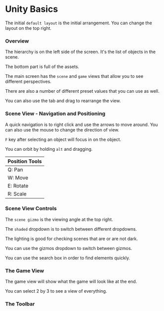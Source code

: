 # Unity Basics

The initial `default layout` is the initial arrangement. You can change the layout on the top right.

### Overview

The hierarchy is on the left side of the screen. It's the list of objects in the scene.

The bottom part is full of the assets.

The main screen has the `scene` and `game` views that allow you to see different perspectives.

There are also a number of different preset values that you can use as well.

You can also use the tab and drag to rearrange the view.

### Scene View - Navigation and Positioning

A quick navigation is to right click and use the arrows to move around. You can also use the mouse to change the direction of view.

`F` key after selecting an object will focus in on the object.

You can orbit by holding `alt` and dragging.

| Position Tools 	|
| ---				|
| Q: Pan 			|
| W: Move 			|
| E: Rotate 		|
| R: Scale 			|

### Scene View Controls

The `scene gizmo` is the viewing angle at the top right.

The `shaded` dropdown is to switch between different dropdowns.

The lighting is good for checking scenes that are or are not dark.

You can use the gizmos dropdown to switch between gizmos.

You can use the search box in order to find elements quickly.

### The Game View

The game view will show what the game will look like at the end.

You can select 2 by 3 to see a view of everything.

### The Toolbar


